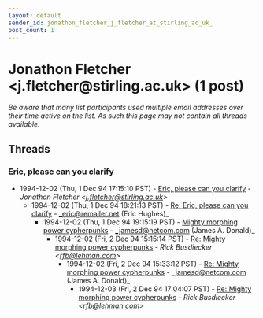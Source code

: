 ```yaml
---
layout: default
sender_id: jonathon_fletcher_j_fletcher_at_stirling_ac_uk_
post_count: 1
---
```


# Jonathon Fletcher <j.fletcher<span>@</span>stirling.ac.uk> (1 post)

_Be aware that many list participants used multiple email addresses over their time active on the list. As such this page may not contain all threads available._

## Threads

### Eric, please can you clarify
+ 1994-12-02 (Thu, 1 Dec 94 17:15:10 PST) - [Eric, please can you clarify](/archive/1994/12/5d51a70a1a54b874a0aaa503fa98f520aa828b836a45815d9546b1630caf7a7e) - _Jonathon Fletcher \<j.fletcher@stirling.ac.uk\>_
  + 1994-12-02 (Thu, 1 Dec 94 18:21:13 PST) - [Re: Eric, please can you clarify](/archive/1994/12/d20c9baa6556da3d170bb6b4641fa516b0034c1bbe5b14cd6e7e4a8a33d94a12) - _eric@remailer.net (Eric Hughes)_
    + 1994-12-02 (Thu, 1 Dec 94 19:15:19 PST) - [Mighty morphing power cypherpunks](/archive/1994/12/429bb5f5a96b2caa622aff71f4436abbade21b3c2bb70c145e695dc2d000b0b3) - _jamesd@netcom.com (James A. Donald)_
      + 1994-12-02 (Fri, 2 Dec 94 15:15:14 PST) - [Re: Mighty morphing power cypherpunks](/archive/1994/12/0a1791f901d45f4a8e7c5fcaa1a1353fcd7d7164e713e9706442ef15dc182ac2) - _Rick Busdiecker \<rfb@lehman.com\>_
        + 1994-12-02 (Fri, 2 Dec 94 15:33:12 PST) - [Re: Mighty morphing power cypherpunks](/archive/1994/12/f962ad616a4376542e775221cb8be0fba430f23edf09d988e7e7eb3d7e87cb46) - _jamesd@netcom.com (James A. Donald)_
          + 1994-12-03 (Fri, 2 Dec 94 17:04:07 PST) - [Re: Mighty morphing power cypherpunks](/archive/1994/12/9c6129368c634bfafe9584ea58c5bc041b3547c5f9388e3210faaa0ea79851e3) - _Rick Busdiecker \<rfb@lehman.com\>_

